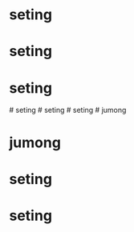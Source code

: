 # seting
# seting
# seting
#   s e t i n g  
 # seting
#   s e t i n g  
 # jumong
# jumong
# seting
# seting
